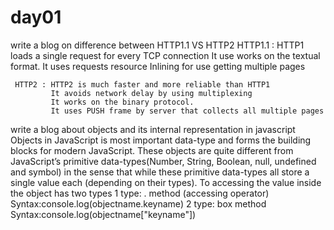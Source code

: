 # day01
write a blog on difference between HTTP1.1 VS HTTP2
    HTTP1.1 : HTTP1 loads a single request for every TCP connection
              It use works on the textual format.
              It uses requests resource Inlining for use getting multiple pages
  
     HTTP2 : HTTP2 is much faster and more reliable than HTTP1
             It avoids network delay by using multiplexing
             It works on the binary protocol.
             It uses PUSH frame by server that collects all multiple pages 
             
             
write a blog about objects and its internal representation in javascript          
      Objects in JavaScript is  most important data-type and forms the building blocks for modern JavaScript. These objects are quite different from JavaScript’s primitive data-types(Number, String, Boolean, null, undefined and symbol) in the sense that while these primitive data-types all store a single value each (depending on their types). 
      To accessing the value inside the object has two types
      1 type: . method (accessing operator)
      Syntax:console.log(objectname.keyname)
      2 type: box method
      Syntax:console.log(objectname["keyname"])
